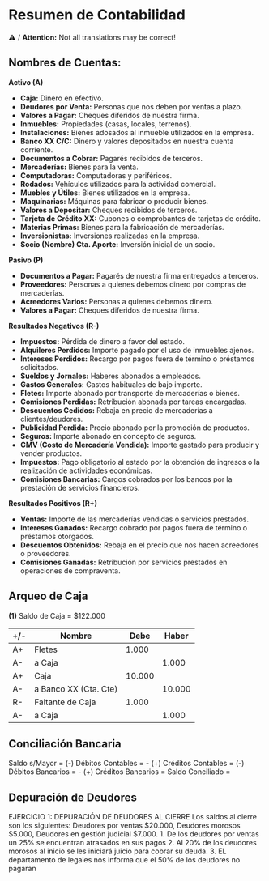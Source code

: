# Resumen de Contabilidad
⚠️ / **Attention:** Not all translations may be correct!
## Nombres de Cuentas:

**Activo (A)**

* **Caja:** Dinero en efectivo.
* **Deudores por Venta:** Personas que nos deben por ventas a plazo.
* **Valores a Pagar:** Cheques diferidos de nuestra firma.
* **Inmuebles:** Propiedades (casas, locales, terrenos).
* **Instalaciones:** Bienes adosados al inmueble utilizados en la empresa.
* **Banco XX C/C:** Dinero y valores depositados en nuestra cuenta corriente.
* **Documentos a Cobrar:** Pagarés recibidos de terceros.
* **Mercaderías:** Bienes para la venta.
* **Computadoras:** Computadoras y periféricos.
* **Rodados:** Vehículos utilizados para la actividad comercial.
* **Muebles y Útiles:** Bienes utilizados en la empresa.
* **Maquinarias:** Máquinas para fabricar o producir bienes.
* **Valores a Depositar:** Cheques recibidos de terceros.
* **Tarjeta de Crédito XX:** Cupones o comprobantes de tarjetas de crédito.
* **Materias Primas:** Bienes para la fabricación de mercaderías.
* **Inversionistas:** Inversiones realizadas en la empresa.
* **Socio (Nombre) Cta. Aporte:** Inversión inicial de un socio.

**Pasivo (P)**

* **Documentos a Pagar:** Pagarés de nuestra firma entregados a terceros.
* **Proveedores:** Personas a quienes debemos dinero por compras de mercaderías.
* **Acreedores Varios:** Personas a quienes debemos dinero.
* **Valores a Pagar:** Cheques diferidos de nuestra firma.

**Resultados Negativos (R-)**

* **Impuestos:** Pérdida de dinero a favor del estado.
* **Alquileres Perdidos:** Importe pagado por el uso de inmuebles ajenos.
* **Intereses Perdidos:** Recargo por pagos fuera de término o préstamos solicitados.
* **Sueldos y Jornales:** Haberes abonados a empleados.
* **Gastos Generales:** Gastos habituales de bajo importe.
* **Fletes:** Importe abonado por transporte de mercaderías o bienes.
* **Comisiones Perdidas:** Retribución abonada por tareas encargadas.
* **Descuentos Cedidos:** Rebaja en precio de mercaderías a clientes/deudores.
* **Publicidad Perdida:** Precio abonado por la promoción de productos.
* **Seguros:** Importe abonado en concepto de seguros.
* **CMV (Costo de Mercadería Vendida):** Importe gastado para producir y vender productos.
* **Impuestos:** Pago obligatorio al estado por la obtención de ingresos o la realización de actividades económicas.
* **Comisiones Bancarias:** Cargos cobrados por los bancos por la prestación de servicios financieros.

**Resultados Positivos (R+)**

* **Ventas:** Importe de las mercaderías vendidas o servicios prestados.
* **Intereses Ganados:** Recargo cobrado por pagos fuera de término o préstamos otorgados.
* **Descuentos Obtenidos:** Rebaja en el precio que nos hacen acreedores o proveedores.
* **Comisiones Ganadas:** Retribución por servicios prestados en operaciones de compraventa.

## Arqueo de Caja

**(1)** Saldo de Caja = $122.000

| +/- | Nombre                | Debe   | Haber  |
| --- | --------------------- | ------ | ------ |
| A+  | Fletes                | 1.000  |        |
| A-  | a Caja                |        | 1.000  |
| A+  | Caja                  | 10.000 |        |
| A-  | a Banco XX (Cta. Cte) |        | 10.000 |
| R-  | Faltante de Caja      | 1.000  |        |
| A-  | a Caja                |        | 1.000  |

## Conciliación Bancaria

Saldo s/Mayor =
(-) Débitos Contables = -
(+) Créditos Contables = 
(-) Débitos Bancarios = -
(+) Créditos Bancarios = 
Saldo Conciliado = 
## Depuración de Deudores

EJERCICIO 1: DEPURACIÓN DE DEUDORES AL CIERRE Los saldos al cierre son los siguientes: Deudores por ventas $20.000, Deudores morosos $5.000, Deudores en gestión judicial $7.000. 1. De los deudores por ventas un 25% se encuentran atrasados en sus pagos 2. Al 20% de los deudores morosos al inicio se les iniciará juicio para cobrar su deuda. 3. EL departamento de legales nos informa que el 50% de los deudores no pagaran